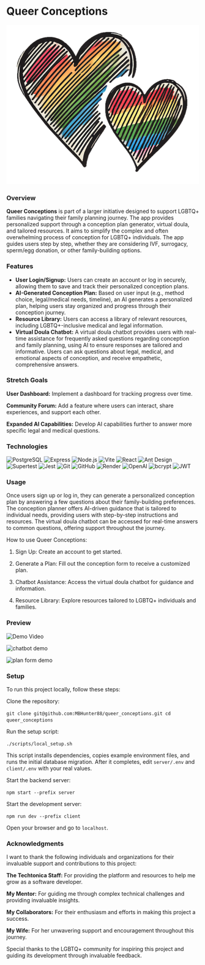 # Queer Conceptions 
![logo](client/public/logo_gc.png)

### Overview
**Queer Conceptions** is part of a larger initiative designed to support LGBTQ+ families navigating their family planning journey. The app provides personalized support through a conception plan generator, virtual doula, and tailored resources. It aims to simplify the complex and often overwhelming process of conception for LGBTQ+ individuals. The app guides users step by step, whether they are considering IVF, surrogacy, sperm/egg donation, or other family-building options.

### Features
- **User Login/Signup:**
Users can create an account or log in securely, allowing them to save and track their personalized conception plans.
- **AI-Generated Conception Plan:**
Based on user input (e.g., method choice, legal/medical needs, timeline), an AI generates a personalized plan, helping users stay organized and progress through their conception journey.
- **Resource Library:**
Users can access a library of relevant resources, including LGBTQ+-inclusive medical and legal information.
- **Virtual Doula Chatbot:**
A virtual doula chatbot provides users with real-time assistance for frequently asked questions regarding conception and family planning, using AI to ensure responses are tailored and informative. Users can ask questions about legal, medical, and emotional aspects of conception, and receive empathetic, comprehensive answers.

### Stretch Goals 
**User Dashboard:** Implement a dashboard for tracking progress over time.

**Community Forum:** Add a feature where users can interact, share experiences, and support each other.

**Expanded AI Capabilities:** Develop AI capabilities further to answer more specific legal and medical questions.

### Technologies
![PostgreSQL](https://img.shields.io/badge/PostgreSQL-316192?style=for-the-badge&logo=postgresql&logoColor=white)
![Express](https://img.shields.io/badge/Express.js-404D59?style=for-the-badge)
![Node.js](https://img.shields.io/badge/Node.js-43853D?style=for-the-badge&logo=node.js&logoColor=white)
![Vite](https://img.shields.io/badge/Vite-646CFF?style=for-the-badge&logo=vite&logoColor=white)
![React](https://img.shields.io/badge/React-61DAFB?style=for-the-badge&logo=react&logoColor=black)
![Ant Design](https://img.shields.io/badge/Ant%20Design-0170FE?style=for-the-badge&logo=antdesign&logoColor=white)
![Supertest](https://img.shields.io/badge/Supertest-323330?style=for-the-badge&logo=testing-library&logoColor=white)
![Jest](https://img.shields.io/badge/Jest-C21325?style=for-the-badge&logo=jest&logoColor=white)
![Git](https://img.shields.io/badge/Git-F05032?style=for-the-badge&logo=git&logoColor=white)
![GitHub](https://img.shields.io/badge/GitHub-181717?style=for-the-badge&logo=github&logoColor=white)
![Render](https://img.shields.io/badge/Render-00979D?style=for-the-badge&logo=render&logoColor=white)
![OpenAI](https://img.shields.io/badge/OpenAI-412991?style=for-the-badge&logo=openai&logoColor=white)
![bcrypt](https://img.shields.io/badge/bcrypt-323330?style=for-the-badge&logo=auth0&logoColor=white)
![JWT](https://img.shields.io/badge/JWT-000000?style=for-the-badge&logo=jsonwebtokens&logoColor=white)


### Usage
Once users sign up or log in, they can generate a personalized conception plan by answering a few questions about their family-building preferences. The conception planner offers AI-driven guidance that is tailored to individual needs, providing users with step-by-step instructions and resources. The virtual doula chatbot can be accessed for real-time answers to common questions, offering support throughout the journey.

How to use Queer Conceptions:

1. Sign Up: Create an account to get started.

2. Generate a Plan: Fill out the conception form to receive a customized plan.

3. Chatbot Assistance: Access the virtual doula chatbot for guidance and information.

4. Resource Library: Explore resources tailored to LGBTQ+ individuals and families.

### Preview
![Demo Video](https://i.giphy.com/media/v1.Y2lkPTc5MGI3NjExMTI0eXRjd2R6cXI4ZGMxZnYyN25mMXJwYzU5OG10b2RzazIxOGx4YyZlcD12MV9pbnRlcm5hbF9naWZfYnlfaWQmY3Q9Zw/JkjmQ6NFXuVw4QcGKW/giphy.gif)

![chatbot demo](https://i.giphy.com/media/v1.Y2lkPTc5MGI3NjExOXh3aGtnbHhqbmE4bmRibTFmZzZ3MTdvbmRodzV5NDM3cm80NTFjYSZlcD12MV9pbnRlcm5hbF9naWZfYnlfaWQmY3Q9Zw/QLesSdzPZCVk2gzWbz/giphy.gif)

![plan form demo](https://i.giphy.com/media/v1.Y2lkPTc5MGI3NjExOXBpOTM5dTlyMjBkZHBnaDU3aHRheWV4bnRobnY4dmNyNjltaGMxMSZlcD12MV9pbnRlcm5hbF9naWZfYnlfaWQmY3Q9Zw/rY67cNva0F2ODnD4QX/giphy.gif)

### Setup

To run this project locally, follow these steps:

Clone the repository:

`git clone git@github.com:MBHunter88/queer_conceptions.git
cd queer_conceptions`

Run the setup script:

`./scripts/local_setup.sh`

This script installs dependencies, copies example environment files, and runs the initial database migration. After it completes, edit `server/.env` and `client/.env` with your real values.

Start the backend server:

`npm start --prefix server`

Start the development server:

`npm run dev --prefix client`

Open your browser and go to `localhost`.

### Acknowledgments
I want to thank the following individuals and organizations for their invaluable support and contributions to this project:

**The Techtonica Staff:** For providing the platform and resources to help me grow as a software developer.

**My Mentor:** For guiding me through complex technical challenges and providing invaluable insights.

**My Collaborators:** For their enthusiasm and efforts in making this project a success.

**My Wife:** For her unwavering support and encouragement throughout this journey.

Special thanks to the LGBTQ+ community for inspiring this project and guiding its development through invaluable feedback.